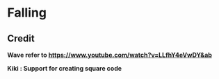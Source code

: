 # Falling

## Credit
**Wave refer to https://www.youtube.com/watch?v=LLfhY4eVwDY&ab**

**Kiki : Support for creating square code**
